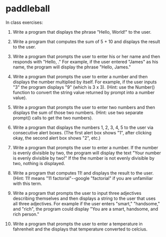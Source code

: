 # paddleball
In class exercises:
1. Write a program that displays the phrase "Hello, World!" to the user.

2. Write a program that computes the sum of 5 + 10 and displays the result to the user.

3. Write a program that prompts the user to enter his or her name and then responds with "Hello, <insert name here>." For example, if the user entered "James" as his name, the program
will display the phrase "Hello, James."

4. Write a program that prompts the user to enter a number and then displays the number multiplied by itself. For example, if the user inputs "3" the program displays "9" (which is 3 x 3). (Hint: use the Number() function to convert the string value returned by prompt into a number value). 

5. Write a program that prompts the user to enter two numbers and then displays the sum of those two numbers. (Hint: use two separate prompt() calls to get the two numbers).

6. Write a program that displays the numbers 1, 2, 3, 4, 5 to the user via consecutive alert boxes. (The first alert box shows "1", after clicking okay, the second alert box shows "2", etc.)

7. Write a program that prompts the user to enter a number. If the number is evenly divisible by two, the program will display the text "Your number is evenly divisible by two!" If the the number is not evenly divisible by two, nothing is displayed.

8. Write a program that computes 11! and displays the result to the user. (Hint: 11! means "11 factorial"--google "factorial" if you are unfamiliar with this term.

9. Write a program that prompts the user to input three adjectives describing themselves and then displays a string to the user that uses all three adjectives. For example if the user enters "smart," "handsome," and "rich", the program could display "You are a smart, handsome, and rich person."

10. Write a program that prompts the user to enter a temperature in fahrenheit and the displays that temperature converted to celcius.

